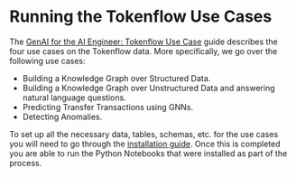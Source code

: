 # Running the Tokenflow Use Cases

The [GenAI for the AI Engineer: Tokenflow Use Case](genai-tokenflow.md) guide describes the four use cases on the Tokenflow data. More specifically, we go over the following use cases:

* Building a Knowledge Graph over Structured Data.
* Building a Knowledge Graph over Unstructured Data and answering natural language questions.
* Predicting Transfer Transactions using GNNs.
* Detecting Anomalies.


To set up all the necessary data, tables, schemas, etc. for the use cases you will need to go through the [installation guide](installation.md). Once this is completed you are able to run the Python Notebooks that were installed as part of the process.

